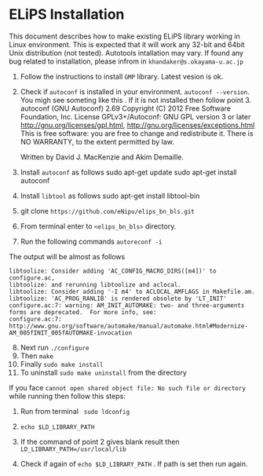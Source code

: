 # ELiPS Installation
This document describes how to make existing ELiPS library working in Linux environment. This is expected that it will work any 32-bit and 64bit Unix distribution (not tested). Autotools intallation may vary. If found any bug related to installation, please infrom in `khandaker@s.okayama-u.ac.jp`


1. Follow the instructions to install `GMP` library. Latest vesion is ok.
2. Check if `autoconf` is installed in your environment. `autoconf --version`. You migh see someting like this . If it is not installed then follow point 3.
    autoconf (GNU Autoconf) 2.69
    Copyright (C) 2012 Free Software Foundation, Inc.
    License GPLv3+/Autoconf: GNU GPL version 3 or later
    <http://gnu.org/licenses/gpl.html>, <http://gnu.org/licenses/exceptions.html>
    This is free software: you are free to change and redistribute it.
    There is NO WARRANTY, to the extent permitted by law.
    
    Written by David J. MacKenzie and Akim Demaille.
3. Install `autoconf`  as follows 
    sudo apt-get update
    sudo apt-get install autoconf
4. Install `libtool` as follows 
    sudo apt-get install libtool-bin
5. git clone `https://github.com/eNipu/elips_bn_bls.git`
6. From terminal enter to `<elips_bn_bls>` directory.
7. Run the following commands 
    `autoreconf -i`

The output will be almost as follows

    libtoolize: Consider adding 'AC_CONFIG_MACRO_DIRS([m4])' to configure.ac,
    libtoolize: and rerunning libtoolize and aclocal.
    libtoolize: Consider adding '-I m4' to ACLOCAL_AMFLAGS in Makefile.am.
    libtoolize: 'AC_PROG_RANLIB' is rendered obsolete by 'LT_INIT'
    configure.ac:7: warning: AM_INIT_AUTOMAKE: two- and three-arguments forms are deprecated.  For more info, see:
    configure.ac:7: http://www.gnu.org/software/automake/manual/automake.html#Modernize-AM_005fINIT_005fAUTOMAKE-invocation 
8. Next run `./configure` 
9. Then `make`
10. Finally `sudo make install`
10. To uninstall `sudo make uninstall` from the directory


If you face `cannot open shared object file: No such file or directory` while running then follow this steps:

1. Run from terminal 
   ` sudo ldconfig`


2. 
    `echo $LD_LIBRARY_PATH`


3. If the command of point 2 gives blank result then
    `LD_LIBRARY_PATH=/usr/local/lib`
4. Check if again of `echo $LD_LIBRARY_PATH` . If path is set then run again.

